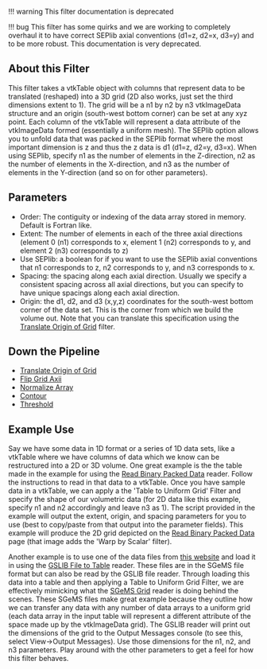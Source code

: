 !!! warning
    This filter documentation is deprecated

!!! bug
    This filter has some quirks and we are working to completely overhaul it to have correct SEPlib axial conventions (d1=z, d2=x, d3=y) and to be more robust. This documentation is very deprecated.

## About this Filter

This filter takes a vtkTable object with columns that represent data to be translated (reshaped) into a 3D grid (2D also works, just set the third dimensions extent to 1). The grid will be a n1 by n2 by n3 vtkImageData structure and an origin (south-west bottom corner) can be set at any xyz point. Each column of the vtkTable will represent a data attribute of the vtkImageData formed (essentially a uniform mesh). The SEPlib option allows you to unfold data that was packed in the SEPlib format where the most important dimension is z and thus the z data is d1 (d1=z, d2=y, d3=x). When using SEPlib, specify n1 as the number of elements in the Z-direction, n2 as the number of elements in the X-direction, and n3 as the number of elements in the Y-direction (and so on for other parameters).


## Parameters
- Order: The contiguity or indexing of the data array stored in memory. Default is Fortran like.
- Extent: The number of elements in each of the three axial directions (element 0 (n1) corresponds to x, element 1 (n2) corresponds to y, and element 2 (n3) corresponds to z)
- Use SEPlib: a boolean for if you want to use the SEPlib axial conventions that n1 corresponds to z, n2 corresponds to y, and n3 corresponds to x.
- Spacing: the spacing along each axial direction. Usually we specify a consistent spacing across all axial directions, but you can specify to have unique spacings along each axial direction.
- Origin: the d1, d2, and d3 (x,y,z) coordinates for the south-west bottom corner of the data set. This is the corner from which we build the volume out. Note that you can translate this specification using the [Translate Origin of Grid](Translate-Origin-of-Grid.md) filter.

## Down the Pipeline
- [Translate Origin of Grid](Translate-Origin-of-Grid.md)
- [Flip Grid Axii](Flip-Grid-Axii.md)
- [Normalize Array](Normalize-Array.md)
- [Contour](https://www.paraview.org/Wiki/ParaView/Users_Guide/List_of_filters#Contour)
- [Threshold](https://www.paraview.org/Wiki/ParaView/Users_Guide/List_of_filters#Threshold)

## Example Use
Say we have some data in 1D format or a series of 1D data sets, like a vtkTable where we have columns of data which we know can be restructured into a 2D or 3D volume. One great example is the the table made in the example for using the [Read Binary Packed Data](../read/Binary-Packed-Data.md) reader. Follow the instructions to read in that data to a vtkTable. Once you have sample data in a vtkTable, we can apply a the 'Table to Uniform Grid' Filter and specify the shape of our volumetric data (for 2D data like this example, specify n1 and n2 accordingly and leave n3 as 1). The script provided in the example will output the extent, origin, and spacing parameters for you to use (best to copy/paste from that output into the parameter fields). This example will produce the 2D grid depicted on the [Read Binary Packed Data](../read/Binary-Packed-Data.md) page (that image adds the 'Warp by Scalar' filter).

Another example is to use one of the data files from [this website](http://www.trainingimages.org/training-images-library.html) and load it in using the [GSLIB File to Table](../read/GSLIB.md) reader. These files are in the SGeMS file format but can also be read by the GSLIB file reader. Through loading this data into a table and then applying a Table to Uniform Grid Filter, we are effectively mimicking what the [SGeMS Grid](../read/SGeMS-Grid.md) reader is doing behind the scenes. These SGeMS files make great example because they outline how we can transfer any data with any number of data arrays to a uniform grid (each data array in the input table will represent a different attribute of the space made up by the vtkImageData grid). The GSLIB reader will print out the dimensions of the grid to the Output Messages console (to see this, select View->Output Messages). Use those dimensions for the n1, n2, and n3 parameters. Play around with the other parameters to get a feel for how this filter behaves.
